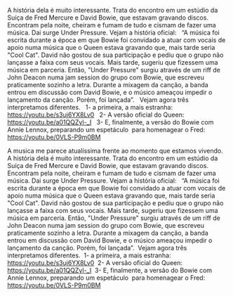 A história dela é muito interessante. Trata do encontro em um estúdio da Suíça de Fred Mercure e David Bowie, que estavam gravando discos. Encontram pela noite, cheiram e fumam de tudo e cismam de fazer uma música. Dai surge Under Pressure. Vejam a história oficial:
 
“A música foi escrita durante a época em que Bowie foi convidado a atuar com vocais de apoio numa música que o Queen estava gravando que, mais tarde seria "Cool Cat". David não gostou de sua participação e pediu que o grupo não lançasse a faixa com seus vocais. Mais tarde, sugeriu que fizessem uma música em parceria. Então, "Under Pressure" surgiu através de um riff de John Deacon numa jam session do grupo com Bowie, que escreveu praticamente sozinho a letra. Durante a mixagem da canção, a banda entrou em discussão com David Bowie, e o músico ameaçou impedir o lançamento da canção. Porém, foi lançada”.
 
Vejam agora três interpretamos diferentes.
 
1- a primeira, a mais estranha: https://youtu.be/s3uj6YX8Lv0
 
2- A versão oficial do Queen: https://youtu.be/a01QQZyl-_I
 
3- E, finalmente, a versão do Bowie com Annie Lennox, preparando um espetáculo  para homenagear o Fred: https://youtu.be/0VLS-P9m0BM
 

A musica me parece atualíssima frente ao momento que estamos vivendo. A história dela é muito interessante. Trata do encontro em um estúdio da Suíça de Fred Mercure e David Bowie, que estavam gravando discos. Encontram pela noite, cheiram e fumam de tudo e cismam de fazer uma música. Dai surge Under Pressure. Vejam a história oficial:
 
“A música foi escrita durante a época em que Bowie foi convidado a atuar com vocais de apoio numa música que o Queen estava gravando que, mais tarde seria "Cool Cat". David não gostou de sua participação e pediu que o grupo não lançasse a faixa com seus vocais. Mais tarde, sugeriu que fizessem uma música em parceria. Então, "Under Pressure" surgiu através de um riff de John Deacon numa jam session do grupo com Bowie, que escreveu praticamente sozinho a letra. Durante a mixagem da canção, a banda entrou em discussão com David Bowie, e o músico ameaçou impedir o lançamento da canção. Porém, foi lançada”.
 Vejam agora três interpretamos diferentes.
 1- a primeira, a mais estranha: https://youtu.be/s3uj6YX8Lv0
 2- A versão oficial do Queen: https://youtu.be/a01QQZyl-_I
 3- E, finalmente, a versão do Bowie com Annie Lennox, preparando um espetáculo  para homenagear o Fred: https://youtu.be/0VLS-P9m0BM
 